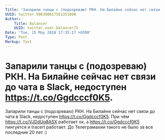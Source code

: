 ```yaml
---
Title: 'Запарили танцы с (подозреваю) РКН. На Билайне сейчас нет связи до чата в Slack, недоступен https://t.co/Ggdcccf0K5.'
UUID: twitter.996398617551351808
Author:
    Title: Balancer
    UUID: twitter.user.balancer73
Date: 'Tue, 15 May 2018 17:35:17 +0300'
Type: Post
Markup: Text
---
```


# Запарили танцы с (подозреваю) РКН. На Билайне сейчас нет связи до чата в Slack, недоступен https://t.co/Ggdcccf0K5.

Запарили танцы с (подозреваю) РКН. На Билайне сейчас нет
связи до чата в Slack, недоступен https://t.co/Ggdcccf0K5.
При чём https://t.co/VJDdUq8ASX работает ок, а
https://t.co/Ggdcccf0K5 пингуется и tracert работает. До
Телеграмахии такого не было за все последние 20 лет :)